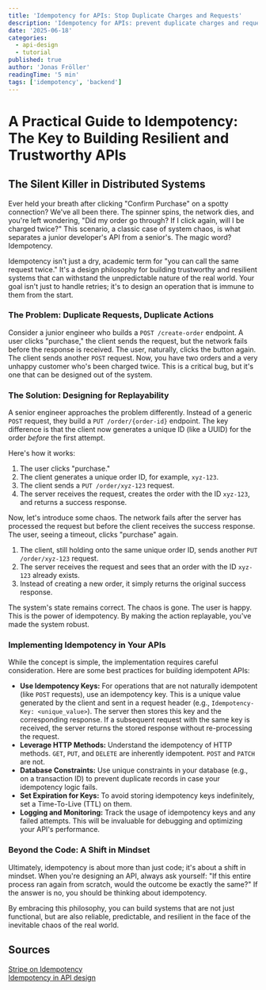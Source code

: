 ```yaml
---
title: 'Idempotency for APIs: Stop Duplicate Charges and Requests'
description: 'Idempotency for APIs: prevent duplicate charges and requests. Learn idempotency keys, HTTP methods, and client‑generated IDs to build retry‑safe APIs.'
date: '2025-06-18'
categories:
  - api-design
  - tutorial
published: true
author: 'Jonas Fröller'
readingTime: '5 min'
tags: ['idempotency', 'backend']
---
```


<script>
  import AudioNativePlayer from '$lib/components/AudioNativePlayer.svelte';
</script>

# A Practical Guide to Idempotency: The Key to Building Resilient and Trustworthy APIs

<AudioNativePlayer />

## The Silent Killer in Distributed Systems

Ever held your breath after clicking "Confirm Purchase" on a spotty connection? We've all been there. The spinner spins, the network dies, and you're left wondering, "Did my order go through? If I click again, will I be charged twice?" This scenario, a classic case of system chaos, is what separates a junior developer's API from a senior's. The magic word? Idempotency.

Idempotency isn't just a dry, academic term for "you can call the same request twice." It's a design philosophy for building trustworthy and resilient systems that can withstand the unpredictable nature of the real world. Your goal isn't just to handle retries; it's to design an operation that is immune to them from the start.

### The Problem: Duplicate Requests, Duplicate Actions

Consider a junior engineer who builds a `POST /create-order` endpoint. A user clicks "purchase," the client sends the request, but the network fails before the response is received. The user, naturally, clicks the button again. The client sends another `POST` request. Now, you have two orders and a very unhappy customer who's been charged twice. This is a critical bug, but it's one that can be designed out of the system.

### The Solution: Designing for Replayability

A senior engineer approaches the problem differently. Instead of a generic `POST` request, they build a `PUT /order/{order-id}` endpoint. The key difference is that the client now generates a unique ID (like a UUID) for the order _before_ the first attempt.

Here's how it works:

1. The user clicks "purchase."
2. The client generates a unique order ID, for example, `xyz-123`.
3. The client sends a `PUT /order/xyz-123` request.
4. The server receives the request, creates the order with the ID `xyz-123`, and returns a success response.

Now, let's introduce some chaos. The network fails after the server has processed the request but before the client receives the success response. The user, seeing a timeout, clicks "purchase" again.

1. The client, still holding onto the same unique order ID, sends another `PUT /order/xyz-123` request.
2. The server receives the request and sees that an order with the ID `xyz-123` already exists.
3. Instead of creating a new order, it simply returns the original success response.

The system's state remains correct. The chaos is gone. The user is happy. This is the power of idempotency. By making the action replayable, you've made the system robust.

### Implementing Idempotency in Your APIs

While the concept is simple, the implementation requires careful consideration. Here are some best practices for building idempotent APIs:

- **Use Idempotency Keys:** For operations that are not naturally idempotent (like `POST` requests), use an idempotency key. This is a unique value generated by the client and sent in a request header (e.g., `Idempotency-Key: <unique_value>`). The server then stores this key and the corresponding response. If a subsequent request with the same key is received, the server returns the stored response without re-processing the request.
- **Leverage HTTP Methods:** Understand the idempotency of HTTP methods. `GET`, `PUT`, and `DELETE` are inherently idempotent. `POST` and `PATCH` are not.
- **Database Constraints:** Use unique constraints in your database (e.g., on a transaction ID) to prevent duplicate records in case your idempotency logic fails.
- **Set Expiration for Keys:** To avoid storing idempotency keys indefinitely, set a Time-To-Live (TTL) on them.
- **Logging and Monitoring:** Track the usage of idempotency keys and any failed attempts. This will be invaluable for debugging and optimizing your API's performance.

### Beyond the Code: A Shift in Mindset

Ultimately, idempotency is about more than just code; it's about a shift in mindset. When you're designing an API, always ask yourself: "If this entire process ran again from scratch, would the outcome be exactly the same?" If the answer is no, you should be thinking about idempotency.

By embracing this philosophy, you can build systems that are not just functional, but are also reliable, predictable, and resilient in the face of the inevitable chaos of the real world.

<div id="research-sources">

## Sources

[Stripe on Idempotency](https://stripe.com/blog/idempotency)  
[Idempotency in API design](https://newsletter.masteringbackend.com/p/idempotency-in-api-design)

</div>
